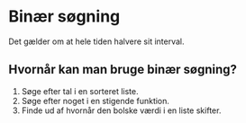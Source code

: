 # Binær søgning
Det gælder om at hele tiden halvere sit interval.

## Hvornår kan man bruge binær søgning?
1. Søge efter tal i en sorteret liste.
2. Søge efter noget i en stigende funktion.
3. Finde ud af hvornår den bolske værdi i en liste skifter.



